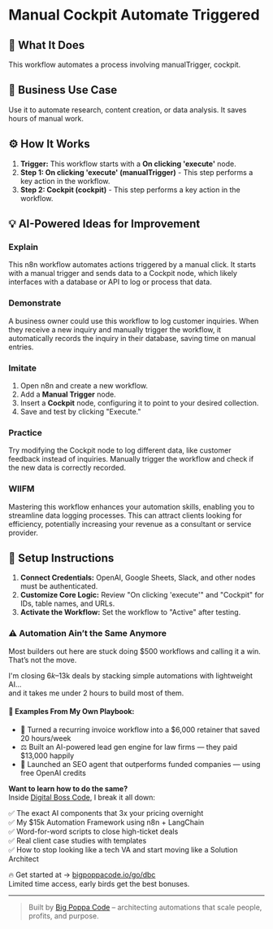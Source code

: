 # Manual Cockpit Automate Triggered

## 🚀 What It Does
This workflow automates a process involving manualTrigger, cockpit.

## 💼 Business Use Case
Use it to automate research, content creation, or data analysis. It saves hours of manual work.

## ⚙️ How It Works
1.  **Trigger:** This workflow starts with a **On clicking 'execute'** node.
2. **Step 1: On clicking 'execute' (manualTrigger)** - This step performs a key action in the workflow.
3. **Step 2: Cockpit (cockpit)** - This step performs a key action in the workflow.

## 💡 AI-Powered Ideas for Improvement
### Explain
This n8n workflow automates actions triggered by a manual click. It starts with a manual trigger and sends data to a Cockpit node, which likely interfaces with a database or API to log or process that data.

### Demonstrate
A business owner could use this workflow to log customer inquiries. When they receive a new inquiry and manually trigger the workflow, it automatically records the inquiry in their database, saving time on manual entries.

### Imitate
1. Open n8n and create a new workflow.
2. Add a **Manual Trigger** node.
3. Insert a **Cockpit** node, configuring it to point to your desired collection.
4. Save and test by clicking "Execute."

### Practice
Try modifying the Cockpit node to log different data, like customer feedback instead of inquiries. Manually trigger the workflow and check if the new data is correctly recorded.

### WIIFM
Mastering this workflow enhances your automation skills, enabling you to streamline data logging processes. This can attract clients looking for efficiency, potentially increasing your revenue as a consultant or service provider.

## 🔧 Setup Instructions
1. **Connect Credentials:** OpenAI, Google Sheets, Slack, and other nodes must be authenticated.
2. **Customize Core Logic:** Review "On clicking 'execute'" and "Cockpit" for IDs, table names, and URLs.
3. **Activate the Workflow:** Set the workflow to "Active" after testing.

### ⚠️ Automation Ain’t the Same Anymore

Most builders out here are stuck doing $500 workflows and calling it a win.  
That’s not the move.  

I'm closing $6k–$13k deals by stacking simple automations with lightweight AI...  
and it takes me under 2 hours to build most of them.

#### 🧠 Examples From My Own Playbook:
- 🔁 Turned a recurring invoice workflow into a $6,000 retainer that saved 20 hours/week  
- ⚖️ Built an AI-powered lead gen engine for law firms — they paid $13,000 happily  
- 🚀 Launched an SEO agent that outperforms funded companies — using free OpenAI credits  

**Want to learn how to do the same?**  
Inside [Digital Boss Code](https://bigpoppacode.io/go/dbc), I break it all down:

✅ The exact AI components that 3x your pricing overnight  
✅ My $15k Automation Framework using n8n + LangChain  
✅ Word-for-word scripts to close high-ticket deals  
✅ Real client case studies with templates  
✅ How to stop looking like a tech VA and start moving like a Solution Architect  

🔥 Get started at → [bigpoppacode.io/go/dbc](https://bigpoppacode.io/go/dbc)  
Limited time access, early birds get the best bonuses.

---
> Built by [Big Poppa Code](https://bigpoppacode.io) – architecting automations that scale people, profits, and purpose.

